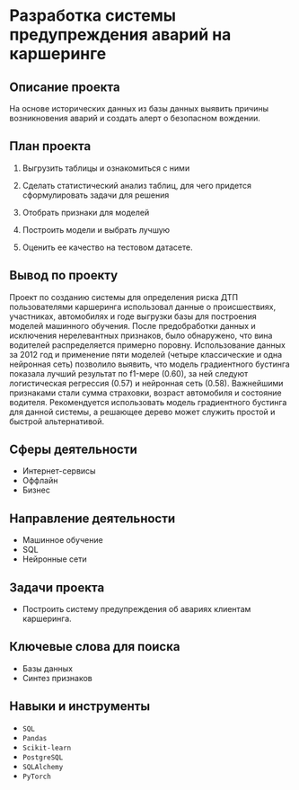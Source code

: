 
# Разработка системы предупреждения аварий на каршеринге

## Описание проекта
На основе исторических данных из базы данных выявить причины возникновения аварий и создать алерт о безопасном вождении.

## План проекта
1) Выгрузить таблицы и ознакомиться с ними

2) Сделать статистический анализ таблиц, для чего придется сформулировать задачи для решения

3) Отобрать признаки для моделей

4) Построить модели и выбрать лучшую

5) Оценить ее качество на тестовом датасете.

## Вывод по проекту

Проект по созданию системы для определения риска ДТП пользователями каршеринга использовал данные о происшествиях, участниках, автомобилях и годе выгрузки базы для построения моделей машинного обучения. После предобработки данных и исключения нерелевантных признаков, было обнаружено, что вина водителей распределяется примерно поровну. Использование данных за 2012 год и применение пяти моделей (четыре классические и одна нейронная сеть) позволило выявить, что модель градиентного бустинга показала лучший результат по f1-мере (0.60), за ней следуют логистическая регрессия (0.57) и нейронная сеть (0.58). Важнейшими признаками стали сумма страховки, возраст автомобиля и состояние водителя. Рекомендуется использовать модель градиентного бустинга для данной системы, а решающее дерево может служить простой и быстрой альтернативой.

## Сферы деятельности
- Интернет-сервисы
- Оффлайн
- Бизнес

## Направление деятельности
- Машинное обучение
- SQL
- Нейронные сети

## Задачи проекта
- Построить систему предупреждения об авариях клиентам каршеринга.

## Ключевые слова для поиска
- Базы данных
- Синтез признаков

## Навыки и инструменты
- `SQL`
- `Pandas`
- `Scikit-learn`
- `PostgreSQL`
- `SQLAlchemy`
- `PyTorch`



